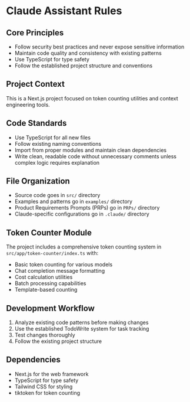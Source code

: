 # Claude Assistant Rules

## Core Principles
- Follow security best practices and never expose sensitive information
- Maintain code quality and consistency with existing patterns
- Use TypeScript for type safety
- Follow the established project structure and conventions

## Project Context
This is a Next.js project focused on token counting utilities and context engineering tools.

## Code Standards
- Use TypeScript for all new files
- Follow existing naming conventions
- Import from proper modules and maintain clean dependencies
- Write clean, readable code without unnecessary comments unless complex logic requires explanation

## File Organization
- Source code goes in `src/` directory
- Examples and patterns go in `examples/` directory  
- Product Requirements Prompts (PRPs) go in `PRPs/` directory
- Claude-specific configurations go in `.claude/` directory

## Token Counter Module
The project includes a comprehensive token counting system in `src/app/token-counter/index.ts` with:
- Basic token counting for various models
- Chat completion message formatting
- Cost calculation utilities
- Batch processing capabilities
- Template-based counting

## Development Workflow
1. Analyze existing code patterns before making changes
2. Use the established TodoWrite system for task tracking
3. Test changes thoroughly
4. Follow the existing project structure

## Dependencies
- Next.js for the web framework
- TypeScript for type safety
- Tailwind CSS for styling
- tiktoken for token counting